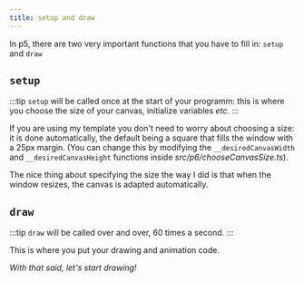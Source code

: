 ```yaml
---
title: setup and draw
---
```


In p5, there are two very important functions that you have to fill in: `setup` and `draw`

## `setup`

:::tip
`setup` will be called once at the start of your programm: this is where you choose the size of your canvas, initialize variables *etc.*
:::

If you are using my template you don't need to worry about choosing a size: it is done automatically, the default being a square that fills the window with a 25px margin.
(You can change this by modifying the `__desiredCanvasWidth` and `__desiredCanvasHeight` functions inside *src/p6/chooseCanvasSize.ts*).

The nice thing about specifying the size the way I did is that when the window resizes, the canvas is adapted automatically.

## `draw`

:::tip
`draw` will be called over and over, 60 times a second.
:::

This is where you put your drawing and animation code.

*With that said, let's start drawing!*